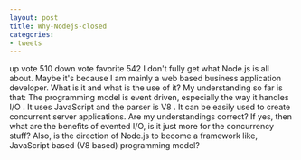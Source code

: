 ```yaml
---
layout: post
title: Why-Nodejs-closed
categories:
- tweets
---
```

up vote 510 down vote favorite
542
I don't fully get what Node.js is all about. Maybe it's because I am mainly a web based business application developer. What is it and what is the use of it?
My understanding so far is that:
The programming model is event driven, especially the way it handles I/O .
It uses JavaScript and the parser is V8 .
It can be easily used to create concurrent server applications.
Are my understandings correct? If yes, then what are the benefits of evented I/O, is it just more for the concurrency stuff? Also, is the direction of Node.js to become a framework like, JavaScript based (V8 based) programming model?
